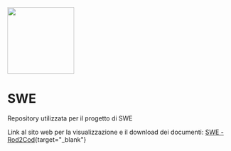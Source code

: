 <img src="https://avatars.githubusercontent.com/Rod2Cod" width="150" height="150">

# SWE
Repository utilizzata per il progetto di SWE

Link al sito web per la visualizzazione e il download dei documenti: [SWE - Rod2Cod](https://rod2cod.github.io/SWE){target="_blank"}
